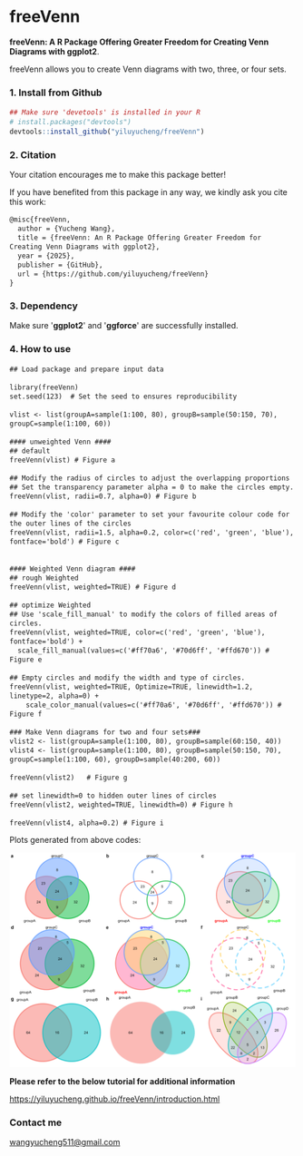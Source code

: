 # freeVenn

**freeVenn: A R Package Offering Greater Freedom for Creating Venn Diagrams with ggplot2**.

freeVenn allows you to create Venn diagrams with two, three, or four sets.

### 1. Install from Github

```R
## Make sure 'devetools' is installed in your R
# install.packages("devtools")
devtools::install_github("yiluyucheng/freeVenn")
```

### 2. Citation
Your citation encourages me to make this package better! 

If you have benefited from this package in any way, we kindly ask you cite this work:
```
@misc{freeVenn,
  author = {Yucheng Wang},
  title = {freeVenn: An R Package Offering Greater Freedom for Creating Venn Diagrams with ggplot2},
  year = {2025},
  publisher = {GitHub},
  url = {https://github.com/yiluyucheng/freeVenn}
}
```

### 3. Dependency

Make sure '**ggplot2**' and '**ggforce**' are successfully installed.

### 4. How to use


```
## Load package and prepare input data

library(freeVenn)
set.seed(123)  # Set the seed to ensures reproducibility

vlist <- list(groupA=sample(1:100, 80), groupB=sample(50:150, 70), groupC=sample(1:100, 60))

#### unweighted Venn ####
## default
freeVenn(vlist) # Figure a

## Modify the radius of circles to adjust the overlapping proportions
## Set the transparency parameter alpha = 0 to make the circles empty.
freeVenn(vlist, radii=0.7, alpha=0) # Figure b

## Modify the 'color' parameter to set your favourite colour code for the outer lines of the circles
freeVenn(vlist, radii=1.5, alpha=0.2, color=c('red', 'green', 'blue'), fontface='bold') # Figure c


#### Weighted Venn diagram ####
## rough Weighted
freeVenn(vlist, weighted=TRUE) # Figure d

## optimize Weighted
## Use 'scale_fill_manual' to modify the colors of filled areas of circles.
freeVenn(vlist, weighted=TRUE, color=c('red', 'green', 'blue'), fontface='bold') + 
  scale_fill_manual(values=c('#ff70a6', '#70d6ff', '#ffd670')) # Figure e

## Empty circles and modify the width and type of circles.
freeVenn(vlist, weighted=TRUE, Optimize=TRUE, linewidth=1.2, linetype=2, alpha=0) +
    scale_color_manual(values=c('#ff70a6', '#70d6ff', '#ffd670')) # Figure f

### Make Venn diagrams for two and four sets###
vlist2 <- list(groupA=sample(1:100, 80), groupB=sample(60:150, 40))
vlist4 <- list(groupA=sample(1:100, 80), groupB=sample(50:150, 70), groupC=sample(1:100, 60), groupD=sample(40:200, 60))

freeVenn(vlist2)   # Figure g

## set linewidth=0 to hidden outer lines of circles
freeVenn(vlist2, weighted=TRUE, linewidth=0) # Figure h

freeVenn(vlist4, alpha=0.2) # Figure i
```

Plots generated from above codes:

<img width="960" src="https://github.com/yiluyucheng/freeVenn/blob/main/examples/example.png">


**Please refer to the below tutorial for additional information**

https://yiluyucheng.github.io/freeVenn/introduction.html

### Contact me
wangyucheng511@gmail.com

